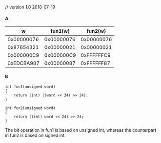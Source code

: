 // version 1.0 2018-07-19

#### A

w | fun1(w) | fun2(w)
---|---|---
0x00000076 | 0x00000076 | 0x00000076
0x87654321 | 0x00000021 | 0x00000021
0x000000C9 | 0x000000C9 | 0xFFFFFFC9
0xEDCBA987 | 0x00000087 | 0xFFFFFF87

#### B

```
int fun1(unsigned word)
{
    return (int) ((word << 24) >> 24);
}

int fun2(unsigned word)
{
    return ((int) word << 24) >> 24;
}
```

The bit operation in fun1 is based on unsigned int, whereas the counterpart in fun2 is based on signed int.

